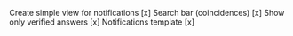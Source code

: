 Create simple view for notifications [x]
Search bar (coincidences) [x]
Show only verified answers [x]
Notifications template [x]